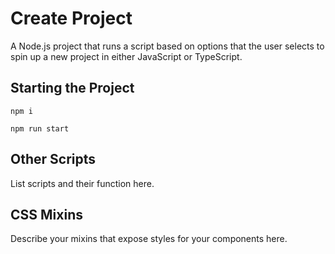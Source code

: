 # Create Project

A Node.js project that runs a script based on options that the user selects to spin up a new project in either JavaScript or TypeScript.

## Starting the Project

`npm i`

`npm run start`

## Other Scripts

List scripts and their function here.

## CSS Mixins

Describe your mixins that expose styles for your components here.